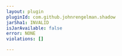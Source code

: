 ```yaml
---
layout: plugin
pluginId: com.github.johnrengelman.shadow
jarSha1: INVALID
isJarAvailable: false
error: NONE
violations: []

---
```

